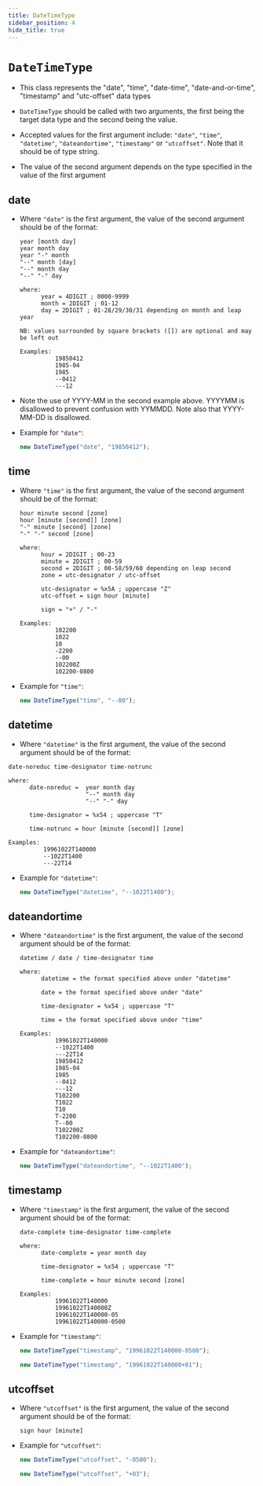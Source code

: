 ```yaml
---
title: DateTimeType
sidebar_position: 4
hide_title: true
---
```


# `DateTimeType`

- This class represents the "date", "time", "date-time", "date-and-or-time",
  "timestamp" and "utc-offset" data types

- `DateTimeType` should be called with two arguments, the first being the target data type
  and the second being the value.

- Accepted values for the first argument include: `"date"`, `"time"`,
  `"datetime"`, `"dateandortime"`, `"timestamp"` or `"utcoffset"`. Note that
  it should be of type string.

- The value of the second argument depends on the type specified in the value of
  the first argument

## date

- Where `"date"` is the first argument, the value of the second argument should
  be of the format:

  ```
  year [month day]
  year month day
  year "-" month
  "--" month [day]
  "--" month day
  "--" "-" day

  where:
        year = 4DIGIT ; 0000-9999
        month = 2DIGIT ; 01-12
        day = 2DIGIT ; 01-28/29/30/31 depending on month and leap year

  NB: values surrounded by square brackets ([]) are optional and may be left out

  Examples:
            19850412
            1985-04
            1985
            --0412
            ---12
  ```

- Note the use of YYYY-MM in the second example above. YYYYMM is disallowed to
  prevent confusion with YYMMDD. Note also that YYYY-MM-DD is disallowed.

- Example for `"date"`:

  ```js
  new DateTimeType("date", "19850412");
  ```

## time

- Where `"time"` is the first argument, the value of the second argument should
  be of the format:

  ```
  hour minute second [zone]
  hour [minute [second]] [zone]
  "-" minute [second] [zone]
  "-" "-" second [zone]

  where:
        hour = 2DIGIT ; 00-23
        minute = 2DIGIT ; 00-59
        second = 2DIGIT ; 00-58/59/60 depending on leap second
        zone = utc-designator / utc-offset

        utc-designator = %x5A ; uppercase "Z"
        utc-offset = sign hour [minute]

        sign = "+" / "-"

  Examples:
            102200
            1022
            10
            -2200
            --00
            102200Z
            102200-0800
  ```

- Example for `"time"`:

  ```js
  new DateTimeType("time", "--00");
  ```

## datetime

- Where `"datetime"` is the first argument, the value of the second argument
  should be of the format:

```
date-noreduc time-designator time-notrunc

where:
      date-noreduc =  year month day
                      "--" month day
                      "--" "-" day

      time-designator = %x54 ; uppercase "T"

      time-notrunc = hour [minute [second]] [zone]

Examples:
          19961022T140000
          --1022T1400
          ---22T14

```

- Example for `"datetime"`:

  ```js
  new DateTimeType("datetime", "--1022T1400");
  ```

## dateandortime

- Where `"dateandortime"` is the first argument, the value of the second
  argument should be of the format:

  ```
  datetime / date / time-designator time

  where:
        datetime = the format specified above under "datetime"

        date = the format specified above under "date"

        time-designator = %x54 ; uppercase "T"

        time = the format specified above under "time"

  Examples:
            19961022T140000
            --1022T1400
            ---22T14
            19850412
            1985-04
            1985
            --0412
            ---12
            T102200
            T1022
            T10
            T-2200
            T--00
            T102200Z
            T102200-0800
  ```

- Example for `"dateandortime"`:

  ```js
  new DateTimeType("dateandortime", "--1022T1400");
  ```

## timestamp

- Where `"timestamp"` is the first argument, the value of the second argument
  should be of the format:

  ```
  date-complete time-designator time-complete

  where:
        date-complete = year month day

        time-designator = %x54 ; uppercase "T"

        time-complete = hour minute second [zone]

  Examples:
            19961022T140000
            19961022T140000Z
            19961022T140000-05
            19961022T140000-0500
  ```

- Example for `"timestamp"`:

  ```js
  new DateTimeType("timestamp", "19961022T140000-0500");

  new DateTimeType("timestamp", "19961022T140000+01");
  ```

## utcoffset

- Where `"utcoffset"` is the first argument, the value of the second argument
  should be of the format:

  ```
  sign hour [minute]
  ```

- Example for `"utcoffset"`:

  ```js
  new DateTimeType("utcoffset", "-0500");

  new DateTimeType("utcoffset", "+03");
  ```
